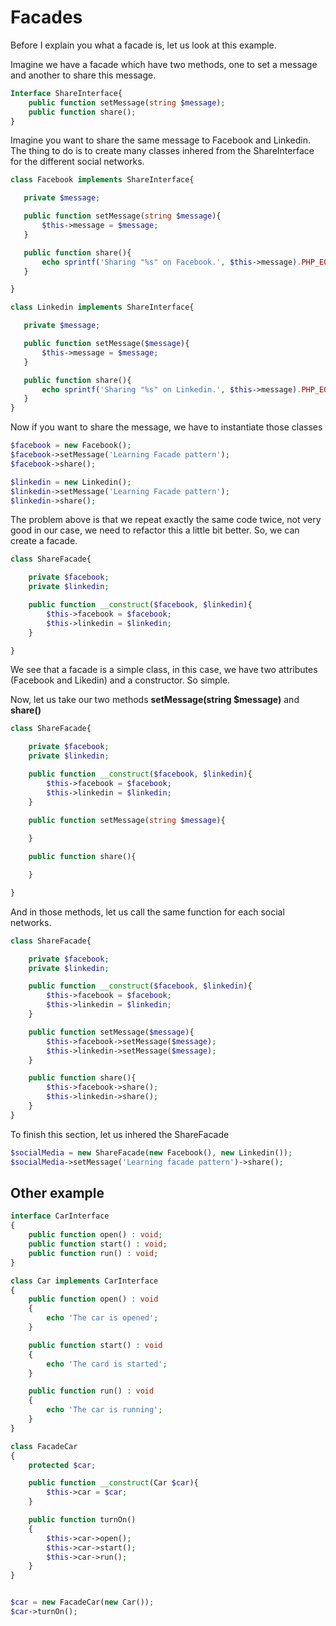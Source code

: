 # Facades 

Before I explain you what a facade is, let us look at this example.

Imagine we have a facade which have two methods, one to set a message and another to share this message.  

```php
Interface ShareInterface{
    public function setMessage(string $message);
    public function share();
}
```

 Imagine you want to share the same message to Facebook and Linkedin. The thing to do is to create many classes inhered from the ShareInterface for the different social networks.

 ```php
class Facebook implements ShareInterface{

    private $message;

    public function setMessage(string $message){
        $this->message = $message;
    }

    public function share(){
        echo sprintf('Sharing "%s" on Facebook.', $this->message).PHP_EOL;
    }

}

class Linkedin implements ShareInterface{

    private $message;

    public function setMessage($message){
        $this->message = $message;
    }

    public function share(){
        echo sprintf('Sharing "%s" on Linkedin.', $this->message).PHP_EOL;
    }
}

 ```

 Now if you want to share the message, we have to instantiate those classes

```php
$facebook = new Facebook();
$facebook->setMessage('Learning Facade pattern');
$facebook->share();

$linkedin = new Linkedin();
$linkedin->setMessage('Learning Facade pattern');
$linkedin->share();
```

The problem above is that we repeat exactly the same code twice, not very good in our case, we need to refactor this a little bit better. So, we can create a facade.

```php
class ShareFacade{

    private $facebook;
    private $linkedin;

    public function __construct($facebook, $linkedin){
        $this->facebook = $facebook;
        $this->linkedin = $linkedin;
    }

}
```

We see that a facade is a simple class, in this case, we have two attributes (Facebook and Likedin) and a constructor. So simple.

Now, let us take our two methods **setMessage(string $message)** and **share()**

```php
class ShareFacade{

    private $facebook;
    private $linkedin;

    public function __construct($facebook, $linkedin){
        $this->facebook = $facebook;
        $this->linkedin = $linkedin;
    }

    public function setMessage(string $message){
    
    }

    public function share(){

    }

}
```

And in those methods, let us call the same function for each social networks.

```php
class ShareFacade{

    private $facebook;
    private $linkedin;

    public function __construct($facebook, $linkedin){
        $this->facebook = $facebook;
        $this->linkedin = $linkedin;
    }

    public function setMessage($message){
        $this->facebook->setMessage($message);
        $this->linkedin->setMessage($message);
    }

    public function share(){
        $this->facebook->share();
        $this->linkedin->share();
    }
}

```

To finish this section, let us inhered the ShareFacade

```php
$socialMedia = new ShareFacade(new Facebook(), new Linkedin());
$socialMedia->setMessage('Learning facade pattern')->share();
```

## Other example 

```php
interface CarInterface
{
    public function open() : void;
    public function start() : void;
    public function run() : void;
}

class Car implements CarInterface
{
    public function open() : void
    {
        echo 'The car is opened';
    }

    public function start() : void 
    {
        echo 'The card is started';
    }

    public function run() : void 
    {
        echo 'The car is running';
    }
}

class FacadeCar
{
    protected $car;

    public function __construct(Car $car){
        $this->car = $car;
    }

    public function turnOn()
    {
        $this->car->open();
        $this->car->start();
        $this->car->run();
    }
}


$car = new FacadeCar(new Car());
$car->turnOn();

```